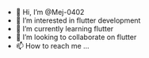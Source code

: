- 👋 Hi, I’m @Mej-0402
- 👀 I’m interested in flutter development
- 🌱 I’m currently learning flutter
- 💞️ I’m looking to collaborate on flutter
- 📫 How to reach me ...

<!---
Mej-0402/Mej-0402 is a ✨ special ✨ repository because its `README.md` (this file) appears on your GitHub profile.
You can click the Preview link to take a look at your changes.
--->
